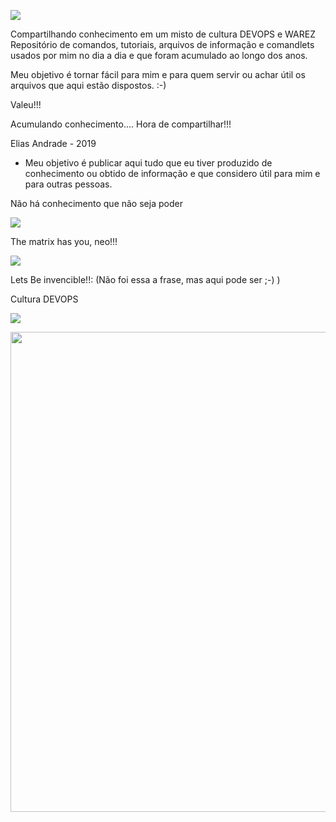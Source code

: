 ![](http://www.techproenterprise.com/wp-content/uploads/2016/05/headerbackground.png)

Compartilhando conhecimento  em um misto de cultura DEVOPS e WAREZ
Repositório de comandos, tutoriais, arquivos de informação  e comandlets usados por mim no dia a dia e que foram acumulado ao longo dos anos.

Meu objetivo é tornar fácil para mim e para quem servir ou achar útil os arquivos que aqui estão dispostos. :-)

Valeu!!!

Acumulando conhecimento.... Hora de compartilhar!!!

Elias Andrade - 2019

- Meu objetivo é publicar aqui tudo que eu tiver produzido de conhecimento ou obtido de informação e que considero útil para mim e para outras pessoas.

Não há conhecimento que não seja poder

![](https://steamusercontent-a.akamaihd.net/ugc/713035001753474891/BA4BBB13C168079078A501521AF9501D1909B059/)

The matrix has you, neo!!!

![](https://66.media.tumblr.com/4e67f2f2d4d2fcab4e8f6a9e5ccb3588/tumblr_ommxx7WK3p1tk7m95o1_500.gif)


Lets Be invencible!!: (Não foi essa a frase, mas aqui pode ser ;-) )

Cultura DEVOPS

![](https://66.media.tumblr.com/46eb17b36b729413d831aed40be4f346/tumblr_nzz9beO66W1u77be0o1_500.gif)



<p align="center">
  <img width="1024" height="768" src="https://66.media.tumblr.com/46eb17b36b729413d831aed40be4f346/tumblr_nzz9beO66W1u77be0o1_500.gif">
</p>
